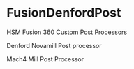 # FusionDenfordPost
HSM Fusion 360 Custom Post Processors

Denford Novamill Post processor

Mach4 Mill Post Processor
